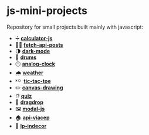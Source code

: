 # js-mini-projects

Repository for small projects built mainly with javascript:

- :heavy_division_sign: [**calculator-js**](https://github.com/LucasMorais1998/js-mini-projects/tree/main/calculator-js)
- :man_technologist: [**fetch-api-posts**](https://github.com/LucasMorais1998/js-mini-projects/tree/main/fetch-api-posts)
- :last_quarter_moon: [**dark-mode**](https://github.com/LucasMorais1998/js-mini-projects/tree/main/dark-mode)
- :drum: [**drums**](https://github.com/LucasMorais1998/js-mini-projects/tree/main/drums)
- :clock12: [**analog-clock**](https://github.com/LucasMorais1998/js-mini-projects/tree/main/analog-clock)
- :cloud_with_rain: [**weather**](https://github.com/LucasMorais1998/js-mini-projects/tree/main/weather)
- <sup><sub><sup><sub>:x: :o:</sub></sup></sub></sup> &nbsp;[**tic-tac-toe**](https://github.com/LucasMorais1998/js-mini-projects/tree/main/tic-tac-toe)
- :pencil2: [**canvas-drawing**](https://github.com/LucasMorais1998/js-mini-projects/tree/main/canvas-drawing)
- :interrobang: [**quiz**](https://github.com/LucasMorais1998/js-mini-projects/tree/main/quiz)
- :pinching_hand: [**dragdrop**](https://github.com/LucasMorais1998/js-mini-projects/tree/main/dragdrop)
- :framed_picture: [**modal-js**](https://github.com/LucasMorais1998/js-mini-projects/tree/main/modal-js)
- :house: [**api-viacep**](https://github.com/LucasMorais1998/js-mini-projects/tree/main/api-viacep)
- :bamboo: [**lp-indecor**](https://github.com/LucasMorais1998/js-mini-projects/tree/main/lp-indecor)
